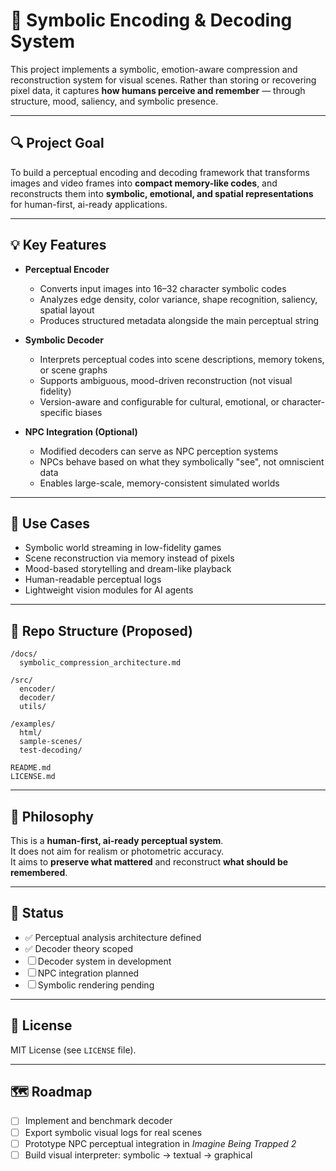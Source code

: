 # 🧠 Symbolic Encoding & Decoding System

This project implements a symbolic, emotion-aware compression and reconstruction system for visual scenes. Rather than storing or recovering pixel data, it captures **how humans perceive and remember** — through structure, mood, saliency, and symbolic presence.

---

## 🔍 Project Goal

To build a perceptual encoding and decoding framework that transforms images and video frames into **compact memory-like codes**, and reconstructs them into **symbolic, emotional, and spatial representations** for human-first, ai-ready applications.

---

## 💡 Key Features

- **Perceptual Encoder**
  - Converts input images into 16–32 character symbolic codes
  - Analyzes edge density, color variance, shape recognition, saliency, spatial layout
  - Produces structured metadata alongside the main perceptual string

- **Symbolic Decoder**
  - Interprets perceptual codes into scene descriptions, memory tokens, or scene graphs
  - Supports ambiguous, mood-driven reconstruction (not visual fidelity)
  - Version-aware and configurable for cultural, emotional, or character-specific biases

- **NPC Integration (Optional)**
  - Modified decoders can serve as NPC perception systems
  - NPCs behave based on what they symbolically "see", not omniscient data
  - Enables large-scale, memory-consistent simulated worlds

---

## 🧠 Use Cases

- Symbolic world streaming in low-fidelity games  
- Scene reconstruction via memory instead of pixels  
- Mood-based storytelling and dream-like playback  
- Human-readable perceptual logs  
- Lightweight vision modules for AI agents  

---

## 📁 Repo Structure (Proposed)

```
/docs/
  symbolic_compression_architecture.md

/src/
  encoder/
  decoder/
  utils/

/examples/
  html/
  sample-scenes/
  test-decoding/

README.md
LICENSE.md
```

---

## 📜 Philosophy

This is a **human-first, ai-ready perceptual system**.  
It does not aim for realism or photometric accuracy.  
It aims to **preserve what mattered** and reconstruct **what should be remembered**.

---

## 🧪 Status

- ✅ Perceptual analysis architecture defined  
- ✅ Decoder theory scoped  
- ☐ Decoder system in development  
- ☐ NPC integration planned  
- ☐ Symbolic rendering pending  

---

## 🧷 License

MIT License (see `LICENSE` file).

---

## 🗺️ Roadmap

- [ ] Implement and benchmark decoder
- [ ] Export symbolic visual logs for real scenes
- [ ] Prototype NPC perceptual integration in *Imagine Being Trapped 2*
- [ ] Build visual interpreter: symbolic → textual → graphical
